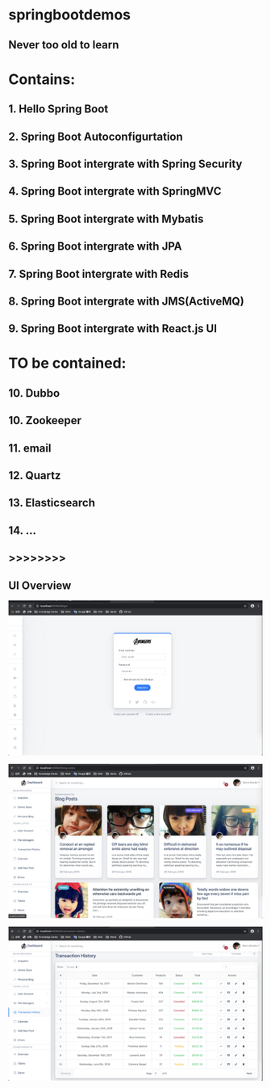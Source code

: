# springbootdemos
## Never too old to learn
# Contains:
## 1. Hello Spring Boot
## 2. Spring Boot Autoconfigurtation
## 3. Spring Boot intergrate with Spring Security
## 4. Spring Boot intergrate with SpringMVC
## 5. Spring Boot intergrate with Mybatis
## 6. Spring Boot intergrate with JPA
## 7. Spring Boot intergrate with Redis
## 8. Spring Boot intergrate with JMS(ActiveMQ)
## 9. Spring Boot intergrate with React.js UI

# TO be contained:
## 10. Dubbo
## 10. Zookeeper
## 11. email
## 12. Quartz
## 13. Elasticsearch
## 14. ...
## >>>>>>>>
## UI Overview
![img](./overview/1.jpg)

![img](./overview/2.jpg)

![img](./overview/3.jpg)
